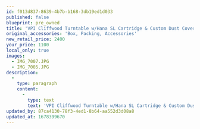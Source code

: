 ```yaml
---
id: f013d837-8639-4b7b-b168-3db19ed1d033
published: false
blueprint: pre_owned
title: 'VPI Cliffwood Turntable w/Hana SL Cartridge & Custom Dust Cover'
original_accessories: 'Box, Packing, Accessories'
new_retail_price: 2400
your_price: 1100
local_only: true
images:
  - IMG_7007.JPG
  - IMG_7005.JPG
description:
  -
    type: paragraph
    content:
      -
        type: text
        text: 'VPI Cliffwood Turntable w/Hana SL Cartridge & Custom Dust Cover. Table is in excellent condition with original box, packing and accessories. Table, cartridge and dust cover sold as new for $2,400.00'
updated_by: 87ca4130-78f3-4ed1-8b64-aa552d3d08a8
updated_at: 1678399670
---
```

